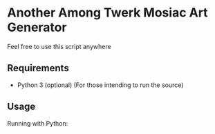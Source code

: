 # Another Among Twerk Mosiac Art Generator

Feel free to use this script anywhere

## Requirements
- Python 3 (optional) (For those intending to run the source)

## Usage

Running with Python:
